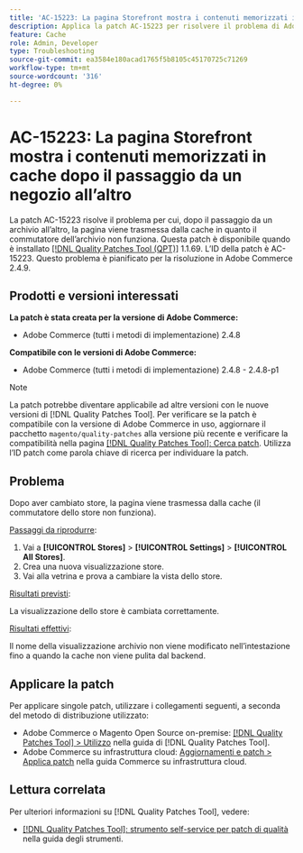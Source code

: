 ```yaml
---
title: 'AC-15223: La pagina Storefront mostra i contenuti memorizzati in cache dopo il passaggio da un negozio all’altro'
description: Applica la patch AC-15223 per risolvere il problema di Adobe Commerce per cui, dopo il passaggio a un altro archivio, la pagina viene distribuita dalla cache e l’archivio non viene cambiato come previsto.
feature: Cache
role: Admin, Developer
type: Troubleshooting
source-git-commit: ea3584e180acad1765f5b8105c45170725c71269
workflow-type: tm+mt
source-wordcount: '316'
ht-degree: 0%

---
```



# AC-15223: La pagina Storefront mostra i contenuti memorizzati in cache dopo il passaggio da un negozio all’altro

La patch AC-15223 risolve il problema per cui, dopo il passaggio da un archivio all’altro, la pagina viene trasmessa dalla cache in quanto il commutatore dell’archivio non funziona. Questa patch è disponibile quando è installato [[!DNL Quality Patches Tool (QPT)]](/help/tools/quality-patches-tool/quality-patches-tool-to-self-serve-quality-patches.md) 1.1.69. L’ID della patch è AC-15223. Questo problema è pianificato per la risoluzione in Adobe Commerce 2.4.9.

## Prodotti e versioni interessati

**La patch è stata creata per la versione di Adobe Commerce:**

* Adobe Commerce (tutti i metodi di implementazione) 2.4.8

**Compatibile con le versioni di Adobe Commerce:**

* Adobe Commerce (tutti i metodi di implementazione) 2.4.8 - 2.4.8-p1

>[!NOTE]
>
>La patch potrebbe diventare applicabile ad altre versioni con le nuove versioni di [!DNL Quality Patches Tool]. Per verificare se la patch è compatibile con la versione di Adobe Commerce in uso, aggiornare il pacchetto `magento/quality-patches` alla versione più recente e verificare la compatibilità nella pagina [[!DNL Quality Patches Tool]: Cerca patch](https://experienceleague.adobe.com/tools/commerce-quality-patches/index.html?lang=it). Utilizza l’ID patch come parola chiave di ricerca per individuare la patch.

## Problema

Dopo aver cambiato store, la pagina viene trasmessa dalla cache (il commutatore dello store non funziona).

<u>Passaggi da riprodurre</u>:

1. Vai a **[!UICONTROL Stores]** > **[!UICONTROL Settings]** > **[!UICONTROL All Stores]**.
2. Crea una nuova visualizzazione store.
3. Vai alla vetrina e prova a cambiare la vista dello store.

<u>Risultati previsti</u>:

La visualizzazione dello store è cambiata correttamente.

<u>Risultati effettivi</u>:

Il nome della visualizzazione archivio non viene modificato nell’intestazione fino a quando la cache non viene pulita dal backend.

## Applicare la patch

Per applicare singole patch, utilizzare i collegamenti seguenti, a seconda del metodo di distribuzione utilizzato:

* Adobe Commerce o Magento Open Source on-premise: [[!DNL Quality Patches Tool] > Utilizzo](/help/tools/quality-patches-tool/usage.md) nella guida di [!DNL Quality Patches Tool].
* Adobe Commerce su infrastruttura cloud: [Aggiornamenti e patch > Applica patch](https://experienceleague.adobe.com/docs/commerce-cloud-service/user-guide/develop/upgrade/apply-patches.html?lang=it) nella guida Commerce su infrastruttura cloud.

## Lettura correlata

Per ulteriori informazioni su [!DNL Quality Patches Tool], vedere:

* [[!DNL Quality Patches Tool]: strumento self-service per patch di qualità](/help/tools/quality-patches-tool/quality-patches-tool-to-self-serve-quality-patches.md) nella guida degli strumenti.
